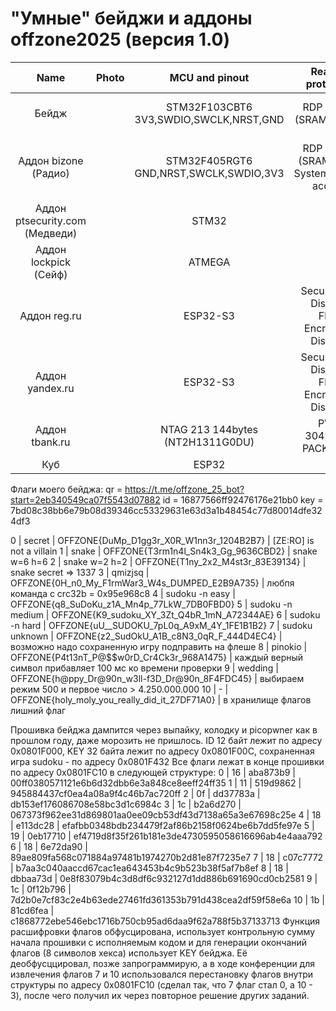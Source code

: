 # "Умные" бейджи и аддоны offzone2025 (версия 1.0)

Name | Photo | MCU and pinout | Readout protection | Firmware files and challenge solutions |  
:-------------------------:|:-------------------------:|:-------------------------:|:-------------------------:|:-------------------------:
Бейдж |  | STM32F103CBT6<br/>3V3,SWDIO,SWCLK,NRST,GND | RDP Level 1<br/>(SRAM access) | [10_STM32F103CBT6_0x20000000_0x5000_SRAM.bin](/offzone2025/10_STM32F103CBT6_0x20000000_0x5000_SRAM.bin?raw=true)<br/>[10_STM32F103CBT6_0x08000000_0x20000_Flash.bin](/offzone2025/10_STM32F103CBT6_0x08000000_0x20000_Flash.bin?raw=true)<br/>[10_STM32F103CBT6_0x1FFFF000_0xA00_SystemMemory.bin](/offzone2025/10_STM32F103CBT6_0x1FFFF000_0xA00_SystemMemory.bin?raw=true)
Аддон bizone (Радио) |  | STM32F405RGT6<br/>GND,NRST,SWCLK,SWDIO,3V3 | RDP Level 0<br/>(SRAM, Flash, SystemMemory access) | [20_STM32F405RGT6_0x1FFF0000_0x8000_SystemMemory_OTP.bin](/offzone2025/20_STM32F405RGT6_0x1FFF0000_0x8000_SystemMemory_OTP.bin)<br/>[20_STM32F405RGT6_0x1FFFC000_0x4000_OptionBytes.bin](/offzone2025/20_STM32F405RGT6_0x1FFFC000_0x4000_OptionBytes.bin)<br/>[20_STM32F405RGT6_0x08000000_0x100000_Flash.bin](/offzone2025/20_STM32F405RGT6_0x08000000_0x100000_Flash.bin)<br/>[20_STM32F405RGT6_0x10000000_0x10000_CCMRAM.bin](/offzone2025/20_STM32F405RGT6_0x10000000_0x10000_CCMRAM.bin)<br/>[20_STM32F405RGT6_0x20000000_0x20000_SRAM.bin](/offzone2025/20_STM32F405RGT6_0x20000000_0x20000_SRAM.bin)
Аддон ptsecurity.com (Медведи) |  | STM32 | ? |
Аддон lockpick (Сейф) |  | ATMEGA | ? |
Аддон reg.ru |  | ESP32-S3 | Secure Boot: Disabled<br/>Flash Encryption: Disabled | [50_ESP32-S3.bin](/offzone2025/50_ESP32-S3.bin)<br/>[50_efuse.txt](/offzone2025/50_efuse.txt)<br/>[50_esptool.txt](/offzone2025/50_esptool.txt)<br/>[50_solve.txt](/offzone2025/50_solve.txt)
Аддон yandex.ru |  | ESP32-S3 | Secure Boot: Disabled<br/>Flash Encryption: Disabled | [60_ESP32-S3.bin](/offzone2025/60_ESP32-S3.bin)<br/>[60_efuse.txt](/offzone2025/60_efuse.txt)<br/>[60_esptool.txt](/offzone2025/60_esptool.txt)<br/>[https://hoggr.ru/](https://hoggr.ru/)<br/>[60_hoggr.ru.rar](/offzone2025/60_hoggr.ru.rar)
Аддон tbank.ru |  | NTAG 213 144bytes (NT2H1311G0DU) | PWD: 304B346B</br>PACK: 1337 | [70_hf-mfu-044A2F92161E90-dump.json](/offzone2025/70_hf-mfu-044A2F92161E90-dump.json)<br/>[70_hf-mfu-044A2F92161E90-dump.bin](/offzone2025/70_hf-mfu-044A2F92161E90-dump.bin)<br/>[@TBankOffzoneBot](https://t.me/TBankOffzoneBot)
Куб |  | ESP32 | ? | 

Флаги моего бейджа:
qr = https://t.me/offzone_25_bot?start=2eb340549ca07f5543d07882
id = 16877566ff92476176e21bb0
key = 7bd08c38bb6e79b08d39346cc53329631e63d3a1b48454c77d80014dfe324df3

0 | secret | OFFZONE{DuMp_D1gg3r_X0R_W1nn3r_1204B2B7} | [ZE:RO] is not a villain
1 | snake | OFFZONE{T3rm1n4l_Sn4k3_Gg_9636CBD2} | snake w=6 h=6
2 | snake w=2 h=2 | OFFZONE{T1ny_2x2_M4st3r_83E39134} | snake secret => 1337
3 | qmizjsq | OFFZONE{0H_n0_My_F1rmWar3_W4s_DUMPED_E2B9A735} | любпя команда с crc32b = 0x95e968c8
4 | sudoku -n easy | OFFZONE{q8_SuDoKu_z1A_Mn4p_77LkW_7DB0FBD0}
5 | sudoku -n medium | OFFZONE{K9_sudoku_XY_3Zt_Q4bR_1mN_A72344AE}
6 | sudoku -n hard | OFFZONE{uU__SUDOKU_7pL0q_A9xM_4Y_1FE1B1B2}
7 | sudoku unknown | OFFZONE{z2_SudOkU_A1B_c8N3_0qR_F_444D4EC4} | возможно надо сохраненную игру подправить на флеше
8 | pinokio | OFFZONE{P4t13nT_P@$$w0rD_Cr4Ck3r_968A1475} | каждый верный символ прибавляет 100 мс ко времени проверки
9 | wedding | OFFZONE{h@ppy_Dr@90n_w3ll-f3D_Dr@90n_8F4FDC45} | выбираем режим 500 и первое число > 4.250.000.000
10 | - | OFFZONE{holy_moly_you_really_did_it_27DF71A0} | в хранилище флагов лишний флаг

Прошивка бейджа дампится через выпайку, колодку и picopwner как в прошлом году, даже морозить не пришлось. 
ID 12 байт лежит по адресу 0x0801F000, KEY 32 байта лежит по адресу 0x0801F00C, сохраненная игра sudoku - по адресу 0x0801F432 Все флаги лежат в конце прошивки по адресу 0x0801FC10 в следующей структуре:
0 | 16 | aba873b9 | 00ff0380571121e6b6d32dbb6e3a848ce8eeff24ff35
1 | 11 | 519d9862 | 945884437cf0ea4a08a9f4c46b7ac720ff
2 | 0f | dd37783a | db153ef176086708e58bc3d1c6984c
3 | 1c | b2a6d270 | 067373f962ee31d869801aa0ee09cb53df43d7138a65a3e67698c25e
4 | 18 | e113dc28 | efafbb0348bdb234479f2af86b2158f0624be6b7dd5fe97e
5 | 19 | 0eb17710 | ef4719d8f35f261b181e3de4730595058616696ab4e4aaa792
6 | 18 | 6e72da90 | 89ae809fa568c071884a97481b1974270b2d81e87f7235e7
7 | 18 | c07c7772 | b7aa3c040aaccd67cac1ea643453b4c9b523b38f5af7b8ef
8 | 18 | dbbaa73d | 0e8f83079b4c3d8df6c932127d1dd886b691690cd0cb2581
9 | 1c | 0f12b796 | 7d2b0e7cf83c2e4b63ede27461fd361353b791d438cea2df59f58e6a
10 | 1b | 81cd6fea | c1868772ebe546ebc1716b750cb95ad6daa9f62a788f5b37133713
Функция расшифровки флагов обфусцирована, использует контрольную сумму начала прошивки с исполняемым кодом и для генерации окончаний флагов (8 символов хекса) использует KEY бейджа. Её деобфусццировал, позже запрограммирую, а в ходе конференции для извлечения флагов 7 и 10 использовался перестановку флагов внутри структуры по адресу 0x0801FC10 (сделал так, что 7 флаг стал 0, а 10 - 3), после чего получил их через повторное решение других заданий.

